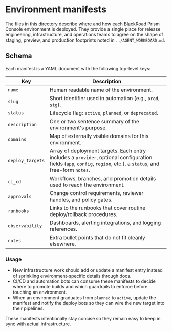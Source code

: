 # Environment manifests

The files in this directory describe where and how each BlackRoad Prism Console environment is deployed.
They provide a single place for release engineering, infrastructure, and operations teams to agree on the
shape of staging, preview, and production footprints noted in `../AGENT_WORKBOARD.md`.

## Schema

Each manifest is a YAML document with the following top-level keys:

| Key | Description |
| --- | --- |
| `name` | Human readable name of the environment. |
| `slug` | Short identifier used in automation (e.g., `prod`, `stg`). |
| `status` | Lifecycle flag: `active`, `planned`, or `deprecated`. |
| `description` | One or two sentence summary of the environment's purpose. |
| `domains` | Map of externally visible domains for this environment. |
| `deploy_targets` | Array of deployment targets. Each entry includes a `provider`, optional configuration fields (`app`, `config`, `region`, etc.), a `status`, and free-form `notes`. |
| `ci_cd` | Workflows, branches, and promotion details used to reach the environment. |
| `approvals` | Change control requirements, reviewer handles, and policy gates. |
| `runbooks` | Links to the runbooks that cover routine deploy/rollback procedures. |
| `observability` | Dashboards, alerting integrations, and logging references. |
| `notes` | Extra bullet points that do not fit cleanly elsewhere. |

### Usage

- New infrastructure work should add or update a manifest entry instead of sprinkling environment-specific
  details through docs.
- CI/CD and automation bots can consume these manifests to decide where to promote builds and which guardrails
  to enforce before touching an environment.
- When an environment graduates from `planned` to `active`, update the manifest and notify the deploy bots so
  they can wire the new target into their pipelines.

These manifests intentionally stay concise so they remain easy to keep in sync with actual infrastructure.
